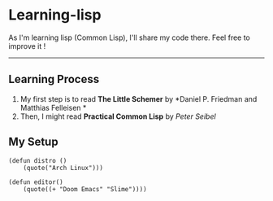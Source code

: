# Learning-lisp

As I'm learning lisp (Common Lisp), I'll share my code there. Feel free to improve it !

___

## Learning Process

1. My first step is to read __The Little Schemer__ by *Daniel P. Friedman and Matthias Felleisen *
2. Then, I might read __Practical Common Lisp__ by *Peter Seibel*

## My Setup

``` common-lisp
(defun distro ()
    (quote("Arch Linux")))
```

``` common-lisp
(defun editor()
    (quote((+ "Doom Emacs" "Slime"))))
```

